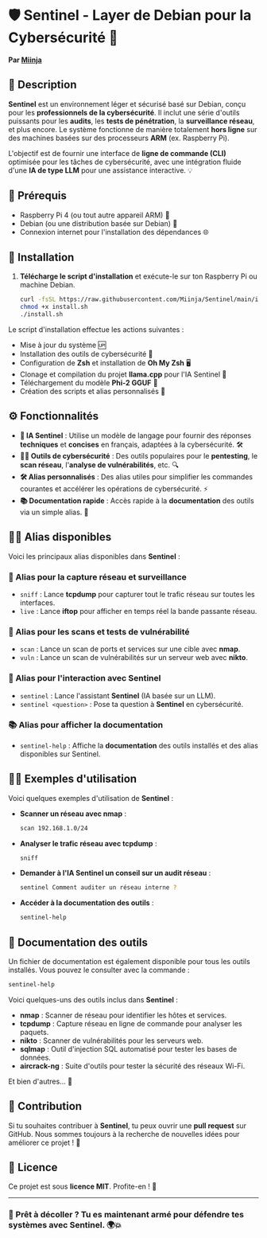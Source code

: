 
# 🛡️ **Sentinel** - Layer de Debian pour la Cybersécurité 🚀

**Par [Miinja](https://github.com/Miinja)**

## 🌟 Description

**Sentinel** est un environnement léger et sécurisé basé sur Debian, conçu pour les **professionnels de la cybersécurité**. Il inclut une série d'outils puissants pour les **audits**, les **tests de pénétration**, la **surveillance réseau**, et plus encore. Le système fonctionne de manière totalement **hors ligne** sur des machines basées sur des processeurs **ARM** (ex. Raspberry Pi).

L'objectif est de fournir une interface de **ligne de commande (CLI)** optimisée pour les tâches de cybersécurité, avec une intégration fluide d'une **IA de type LLM** pour une assistance interactive. 💡

## 📝 Prérequis

- Raspberry Pi 4 (ou tout autre appareil ARM) 🍓
- Debian (ou une distribution basée sur Debian) 🐧
- Connexion internet pour l'installation des dépendances 🌐

## 🚀 Installation

1. **Télécharge le script d'installation** et exécute-le sur ton Raspberry Pi ou machine Debian.

   ```bash
   curl -fsSL https://raw.githubusercontent.com/Miinja/Sentinel/main/install.sh -o install.sh
   chmod +x install.sh
   ./install.sh
   ```

Le script d'installation effectue les actions suivantes :

- Mise à jour du système 🆙
- Installation des outils de cybersécurité 🔐
- Configuration de **Zsh** et installation de **Oh My Zsh** 🖥️
- Clonage et compilation du projet **llama.cpp** pour l'IA Sentinel 🤖
- Téléchargement du modèle **Phi-2 GGUF** 🧠
- Création des scripts et alias personnalisés 🔧

## ⚙️ Fonctionnalités

- **💬 IA Sentinel** : Utilise un modèle de langage pour fournir des réponses **techniques** et **concises** en français, adaptées à la cybersécurité. 🛠️
- **🕵️‍♂️ Outils de cybersécurité** : Des outils populaires pour le **pentesting**, le **scan réseau**, l'**analyse de vulnérabilités**, etc. 🔍
- **🛠️ Alias personnalisés** : Des alias utiles pour simplifier les commandes courantes et accélérer les opérations de cybersécurité. ⚡
- **📚 Documentation rapide** : Accès rapide à la **documentation** des outils via un simple alias. 📄


## 🧑‍💻 Alias disponibles

Voici les principaux alias disponibles dans **Sentinel** :

### 📡 Alias pour la capture réseau et surveillance

* `sniff` : Lance **tcpdump** pour capturer tout le trafic réseau sur toutes les interfaces.
* `live` : Lance **iftop** pour afficher en temps réel la bande passante réseau.

### 🔎 Alias pour les scans et tests de vulnérabilité

* `scan` : Lance un scan de ports et services sur une cible avec **nmap**.
* `vuln` : Lance un scan de vulnérabilités sur un serveur web avec **nikto**.

### 💬 Alias pour l'interaction avec **Sentinel**

* `sentinel` : Lance l'assistant **Sentinel** (IA basée sur un LLM).
* `sentinel <question>` : Pose ta question à **Sentinel** en cybersécurité.

### 📚 Alias pour afficher la documentation

* `sentinel-help` : Affiche la **documentation** des outils installés et des alias disponibles sur Sentinel.

## 👨‍💻 Exemples d'utilisation

Voici quelques exemples d'utilisation de **Sentinel** :

* **Scanner un réseau avec nmap** :

  ```bash
  scan 192.168.1.0/24
  ```

* **Analyser le trafic réseau avec tcpdump** :

  ```bash
  sniff
  ```

* **Demander à l'IA Sentinel un conseil sur un audit réseau** :

  ```bash
  sentinel Comment auditer un réseau interne ?
  ```

* **Accéder à la documentation des outils** :

  ```bash
  sentinel-help
  ```

## 📖 Documentation des outils

Un fichier de documentation est également disponible pour tous les outils installés. Vous pouvez le consulter avec la commande :

```bash
sentinel-help
```

Voici quelques-uns des outils inclus dans **Sentinel** :

* **nmap** : Scanner de réseau pour identifier les hôtes et services.
* **tcpdump** : Capture réseau en ligne de commande pour analyser les paquets.
* **nikto** : Scanner de vulnérabilités pour les serveurs web.
* **sqlmap** : Outil d'injection SQL automatisé pour tester les bases de données.
* **aircrack-ng** : Suite d'outils pour tester la sécurité des réseaux Wi-Fi.

Et bien d'autres... 🔧

## 👐 Contribution

Si tu souhaites contribuer à **Sentinel**, tu peux ouvrir une **pull request** sur GitHub. Nous sommes toujours à la recherche de nouvelles idées pour améliorer ce projet ! 🚀

## 📄 Licence

Ce projet est sous **licence MIT**. Profite-en ! 🎉

---

### 🚀 Prêt à décoller ? Tu es maintenant armé pour défendre tes systèmes avec **Sentinel**. 🌍💥


